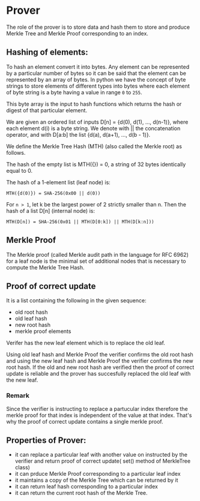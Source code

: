 # Prover

The role of the prover is to store data and hash them to store and produce Merkle Tree and Merkle Proof corresponding to an index.

## Hashing of elements:

To hash an element convert it into bytes. Any element can be represented by a particular number of bytes so it can be said that the element can be represented by an array of bytes. In python we have the concept of byte strings to store elements of different types into bytes where each element of byte string is a byte having a value in range ```0``` to ```255```.

This byte array is the input to hash functions which returns the hash or digest of that particular element.

We are given an ordered list of inputs D[n] = {d(0), d(1), ..., d(n-1)}, where each element d(i) is a byte string. We denote with || the concatenation operator, and with D[a:b] the list {d(a), d(a+1), ..., d(b - 1)}.

We define the Merkle Tree Hash (MTH) (also called the Merkle root) as follows.

The hash of the empty list is MTH({}) = 0, a string of 32 bytes identically equal to 0.

The hash of a 1-element list (leaf node) is:

```MTH({d(0)}) = SHA-256(0x00 || d(0))```

For ```n > 1```, let k be the largest power of 2 strictly smaller than n. Then the hash of a list D[n] (internal node) is:

```MTH(D[n]) = SHA-256(0x01 || MTH(D[0:k]) || MTH(D[k:n]))```

## Merkle Proof
 
The Merkle proof (called Merkle audit path in the language for RFC 6962) for a leaf node is the minimal set of additional nodes that is necessary to compute the Merkle Tree Hash.

## Proof of correct update

It is a list containing the following in the given sequence:
- old root hash
- old leaf hash
- new root hash
- merkle proof elements

Verifer has the new leaf element which is to replace the old leaf.

Using old leaf hash and Merkle Proof the verifier confirms the old root hash and using the new leaf hash and Merkle Proof the verifier confirms the new root hash. If the old and new root hash are verified then the proof of correct update is reliable and the prover has succesfully replaced the old leaf with the new leaf.

### Remark
Since the verifier is instructing to replace a partucular index therefore the merkle proof for that index is independent of the value at that index. That's why the proof of correct update contains a single merkle proof.


## Properties of Prover:
- it can replace a particular leaf with another value on instructed by the verifier and return proof of correct update( set() method of MerkleTree class)
- it can prduce Merkle Proof corresponding to a particular leaf index
- it maintains a copy of the Merkle Tree which can be returned by it
- it can return leaf hash corresponding to a particular index
- it can return the current root hash of the Merkle Tree.